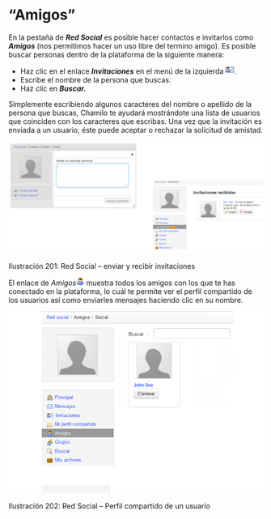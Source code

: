 # “Amigos”

En la pestaña de _**Red Social**_ es posible hacer contactos e invitarlos como _**Amigos**_ \(nos permitimos hacer un uso libre del termino amigo\). Es posible buscar personas dentro de la plataforma de la siguiente manera:

* Haz clic en el enlace _**Invitaciones**_ en el menú de la izquierda ![](../../.gitbook/assets/graficos76%20%286%29.png).
* Escribe el nombre de la persona que buscas.
* Haz clic en _**Buscar.**_

Simplemente escribiendo algunos caracteres del nombre o apellido de la persona que buscas, Chamilo te ayudará mostrándote una lista de usuarios que coinciden con los caracteres que escribas. Una vez que la invitación es enviada a un usuario, éste puede aceptar o rechazar la solicitud de amistad.

![](../../.gitbook/assets/images258%20%284%29.png)

Ilustración 201: Red Social – enviar y recibir invitaciones

El enlace de _Amigos_![](../../.gitbook/assets/graficos77%20%287%29.png) muestra todos los amigos con los que te has conectado en la plataforma, lo cuál te permite ver el perfil compartido de los usuarios así como enviarles mensajes haciendo clic en su nombre.

![](../../.gitbook/assets/images259%20%284%29.png)

Ilustración 202: Red Social – Perfil compartido de un usuario

